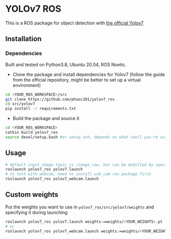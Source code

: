 # YOLOv7 ROS
This is a ROS package for object detection with [the official Yolov7](https://github.com/WongKinYiu/yolov7)

## Installation

### Dependencies
Built and tested on Python3.8, Ubuntu 20.04, ROS Noetic.

* Clone the package and install dependencies for Yolov7 (follow the guide from the official repository, might be better to set up a virtual environment)
```bash
cd <YOUR_ROS_WORKSPACE>/src
git clone https://github.com/phuoc101/yolov7_ros
cd src/yolov7
pip install -r requirements.txt
```
* Build the package and source it
```bash
cd <YOUR_ROS_WORKSPACE>
catkin build yolov7_ros
source devel/setup.bash #or setup.zsh, depends on what shell you're using
```

## Usage
```bash
# default input image topic is /image_raw, but can be modified by specifying input_img_topic:=<YOUR_TOPIC>
roslaunch yolov7_ros yolov7.launch
# to test with webcam, need to install usb_cam ros package first
roslaunch yolov7_ros yolov7_webcam.launch
```

## Custom weights
Put the weights you want to use in `yolov7_ros/src/yolov7/weights` and specifying it during launching 
```bash
roslaunch yolov7_ros yolov7.launch weights:=weights/<YOUR_WEIGHTS>.pt
# or
roslaunch yolov7_ros yolov7_webcam.launch weights:=weights/<YOUR_WEIGHTS>.pt
```

